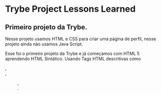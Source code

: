 # Trybe Project Lessons Learned
## Primeiro projeto da Trybe.

Nesse projeto usamos HTML e CSS para criar uma página de perfil, nesse projeto ainda não usamos Java Script.

Esse foi o primeiro projeto da Trybe e já começamos com HTML 5 aprendendo HTML Sintático.
Usando Tags HTML descritivas como <main>, <section>, <figure>, <figcaption>.
